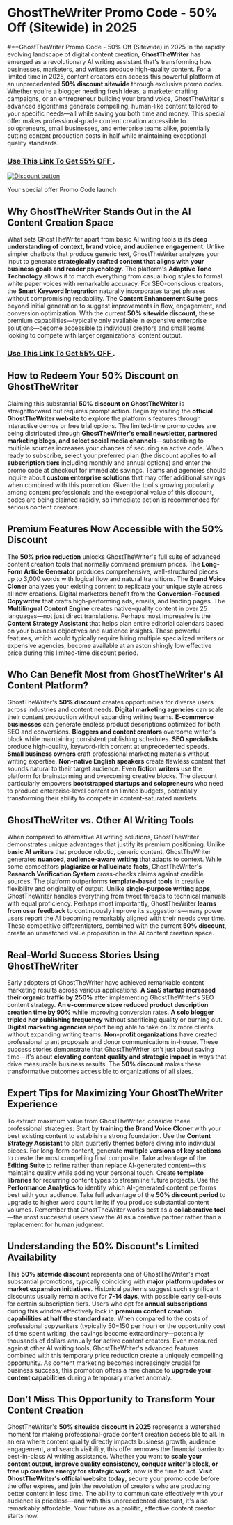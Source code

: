 # GhostTheWriter Promo Code - 50% Off (Sitewide) in 2025
#**GhostTheWriter Promo Code - 50% Off (Sitewide) in 2025
In the rapidly evolving landscape of digital content creation, **GhostTheWriter** has emerged as a revolutionary AI writing assistant that's transforming how businesses, marketers, and writers produce high-quality content. For a limited time in 2025, content creators can access this powerful platform at an unprecedented **50% discount sitewide** through exclusive promo codes. Whether you're a blogger needing fresh ideas, a marketer crafting campaigns, or an entrepreneur building your brand voice, GhostTheWriter's advanced algorithms generate compelling, human-like content tailored to your specific needs—all while saving you both time and money. This special offer makes professional-grade content creation accessible to solopreneurs, small businesses, and enterprise teams alike, potentially cutting content production costs in half while maintaining exceptional quality standards.


### [Use This Link To Get 55% OFF ](https://ghostthewriter.com?fpr=abdul51).


[![Discount button](https://github.com/user-attachments/assets/e5cb2122-5258-4331-bbff-048ba1ae5555)](https://ghostthewriter.com?fpr=abdul51)

Your special offer Promo Code  launch

## **Why GhostTheWriter Stands Out in the AI Content Creation Space**

What sets GhostTheWriter apart from basic AI writing tools is its **deep understanding of context, brand voice, and audience engagement**. Unlike simpler chatbots that produce generic text, GhostTheWriter analyzes your input to generate **strategically crafted content that aligns with your business goals and reader psychology**. The platform's **Adaptive Tone Technology** allows it to match everything from casual blog styles to formal white paper voices with remarkable accuracy. For SEO-conscious creators, the **Smart Keyword Integration** naturally incorporates target phrases without compromising readability. The **Content Enhancement Suite** goes beyond initial generation to suggest improvements in flow, engagement, and conversion optimization. With the current **50% sitewide discount**, these premium capabilities—typically only available in expensive enterprise solutions—become accessible to individual creators and small teams looking to compete with larger organizations' content output.
### [Use This Link To Get 55% OFF ](https://ghostthewriter.com?fpr=abdul51).

## **How to Redeem Your 50% Discount on GhostTheWriter**

Claiming this substantial **50% discount on GhostTheWriter** is straightforward but requires prompt action. Begin by visiting the **official GhostTheWriter website** to explore the platform's features through interactive demos or free trial options. The limited-time promo codes are being distributed through **GhostTheWriter's email newsletter, partnered marketing blogs, and select social media channels**—subscribing to multiple sources increases your chances of securing an active code. When ready to subscribe, select your preferred plan (the discount applies to **all subscription tiers** including monthly and annual options) and enter the promo code at checkout for immediate savings. Teams and agencies should inquire about **custom enterprise solutions** that may offer additional savings when combined with this promotion. Given the tool's growing popularity among content professionals and the exceptional value of this discount, codes are being claimed rapidly, so immediate action is recommended for serious content creators.

## **Premium Features Now Accessible with the 50% Discount**

The **50% price reduction** unlocks GhostTheWriter's full suite of advanced content creation tools that normally command premium prices. The **Long-Form Article Generator** produces comprehensive, well-structured pieces up to 3,000 words with logical flow and natural transitions. The **Brand Voice Cloner** analyzes your existing content to replicate your unique style across all new creations. Digital marketers benefit from the **Conversion-Focused Copywriter** that crafts high-performing ads, emails, and landing pages. The **Multilingual Content Engine** creates native-quality content in over 25 languages—not just direct translations. Perhaps most impressive is the **Content Strategy Assistant** that helps plan entire editorial calendars based on your business objectives and audience insights. These powerful features, which would typically require hiring multiple specialized writers or expensive agencies, become available at an astonishingly low effective price during this limited-time discount period.

## **Who Can Benefit Most from GhostTheWriter's AI Content Platform?**

GhostTheWriter's **50% discount** creates opportunities for diverse users across industries and content needs. **Digital marketing agencies** can scale their content production without expanding writing teams. **E-commerce businesses** can generate endless product descriptions optimized for both SEO and conversions. **Bloggers and content creators** overcome writer's block while maintaining consistent publishing schedules. **SEO specialists** produce high-quality, keyword-rich content at unprecedented speeds. **Small business owners** craft professional marketing materials without writing expertise. **Non-native English speakers** create flawless content that sounds natural to their target audience. Even **fiction writers** use the platform for brainstorming and overcoming creative blocks. The discount particularly empowers **bootstrapped startups and solopreneurs** who need to produce enterprise-level content on limited budgets, potentially transforming their ability to compete in content-saturated markets.

## **GhostTheWriter vs. Other AI Writing Tools**

When compared to alternative AI writing solutions, GhostTheWriter demonstrates unique advantages that justify its premium positioning. Unlike **basic AI writers** that produce robotic, generic content, GhostTheWriter generates **nuanced, audience-aware writing** that adapts to context. While some competitors **plagiarize or hallucinate facts**, GhostTheWriter's **Research Verification System** cross-checks claims against credible sources. The platform outperforms **template-based tools** in creative flexibility and originality of output. Unlike **single-purpose writing apps**, GhostTheWriter handles everything from tweet threads to technical manuals with equal proficiency. Perhaps most importantly, GhostTheWriter **learns from user feedback** to continuously improve its suggestions—many power users report the AI becoming remarkably aligned with their needs over time. These competitive differentiators, combined with the current **50% discount**, create an unmatched value proposition in the AI content creation space.

## **Real-World Success Stories Using GhostTheWriter**

Early adopters of GhostTheWriter have achieved remarkable content marketing results across various applications. **A SaaS startup increased their organic traffic by 250%** after implementing GhostTheWriter's SEO content strategy. **An e-commerce store reduced product description creation time by 90%** while improving conversion rates. **A solo blogger tripled her publishing frequency** without sacrificing quality or burning out. **Digital marketing agencies** report being able to take on 3x more clients without expanding writing teams. **Non-profit organizations** have created professional grant proposals and donor communications in-house. These success stories demonstrate that GhostTheWriter isn't just about saving time—it's about **elevating content quality and strategic impact** in ways that drive measurable business results. The **50% discount** makes these transformative outcomes accessible to organizations of all sizes.

## **Expert Tips for Maximizing Your GhostTheWriter Experience**

To extract maximum value from GhostTheWriter, consider these professional strategies: Start by **training the Brand Voice Cloner** with your best existing content to establish a strong foundation. Use the **Content Strategy Assistant** to plan quarterly themes before diving into individual pieces. For long-form content, generate **multiple versions of key sections** to create the most compelling final composite. Take advantage of the **Editing Suite** to refine rather than replace AI-generated content—this maintains quality while adding your personal touch. Create **template libraries** for recurring content types to streamline future projects. Use the **Performance Analytics** to identify which AI-generated content performs best with your audience. Take full advantage of the **50% discount period** to upgrade to higher word count limits if you produce substantial content volumes. Remember that GhostTheWriter works best as a **collaborative tool**—the most successful users view the AI as a creative partner rather than a replacement for human judgment.

## **Understanding the 50% Discount's Limited Availability**

This **50% sitewide discount** represents one of GhostTheWriter's most substantial promotions, typically coinciding with **major platform updates or market expansion initiatives**. Historical patterns suggest such significant discounts usually remain active for **7-14 days**, with possible early sell-outs for certain subscription tiers. Users who opt for **annual subscriptions** during this window effectively lock in **premium content creation capabilities at half the standard rate**. When compared to the costs of professional copywriters (typically $50-$150 per hour) or the opportunity cost of time spent writing, the savings become extraordinary—potentially thousands of dollars annually for active content creators. Even measured against other AI writing tools, GhostTheWriter's advanced features combined with this temporary price reduction create a uniquely compelling opportunity. As content marketing becomes increasingly crucial for business success, this promotion offers a rare chance to **upgrade your content capabilities** during a temporary market anomaly.

## **Don't Miss This Opportunity to Transform Your Content Creation**

GhostTheWriter's **50% sitewide discount in 2025** represents a watershed moment for making professional-grade content creation accessible to all. In an era where content quality directly impacts business growth, audience engagement, and search visibility, this offer removes the financial barrier to best-in-class AI writing assistance. Whether you want to **scale your content output, improve quality consistency, conquer writer's block, or free up creative energy for strategic work**, now is the time to act. **Visit GhostTheWriter's official website today**, secure your promo code before the offer expires, and join the revolution of creators who are producing better content in less time. The ability to communicate effectively with your audience is priceless—and with this unprecedented discount, it's also remarkably affordable. Your future as a prolific, effective content creator starts now.
